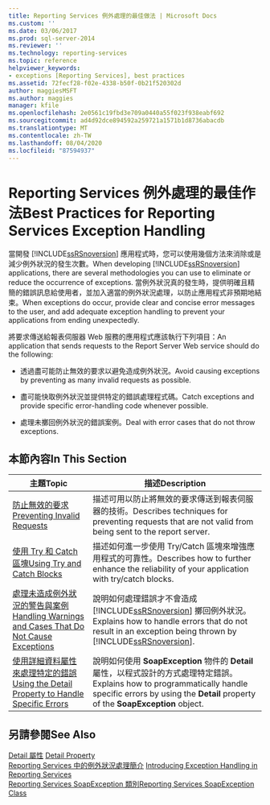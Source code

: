 ```yaml
---
title: Reporting Services 例外處理的最佳做法 | Microsoft Docs
ms.custom: ''
ms.date: 03/06/2017
ms.prod: sql-server-2014
ms.reviewer: ''
ms.technology: reporting-services
ms.topic: reference
helpviewer_keywords:
- exceptions [Reporting Services], best practices
ms.assetid: 72fecf28-f02e-4338-b50f-0b21f520302d
author: maggiesMSFT
ms.author: maggies
manager: kfile
ms.openlocfilehash: 2e0561c19fbd3e709a0440a55f023f938eabf692
ms.sourcegitcommit: ad4d92dce894592a259721a1571b1d8736abacdb
ms.translationtype: MT
ms.contentlocale: zh-TW
ms.lasthandoff: 08/04/2020
ms.locfileid: "87594937"
---
```

# <a name="best-practices-for-reporting-services-exception-handling"></a><span data-ttu-id="3243b-102">Reporting Services 例外處理的最佳作法</span><span class="sxs-lookup"><span data-stu-id="3243b-102">Best Practices for Reporting Services Exception Handling</span></span>
  <span data-ttu-id="3243b-103">當開發 [!INCLUDE[ssRSnoversion](../../../includes/ssrsnoversion-md.md)] 應用程式時，您可以使用幾個方法來消除或是減少例外狀況的發生次數。</span><span class="sxs-lookup"><span data-stu-id="3243b-103">When developing [!INCLUDE[ssRSnoversion](../../../includes/ssrsnoversion-md.md)] applications, there are several methodologies you can use to eliminate or reduce the occurrence of exceptions.</span></span> <span data-ttu-id="3243b-104">當例外狀況真的發生時，提供明確且精簡的錯誤訊息給使用者，並加入適當的例外狀況處理，以防止應用程式非預期地結束。</span><span class="sxs-lookup"><span data-stu-id="3243b-104">When exceptions do occur, provide clear and concise error messages to the user, and add adequate exception handling to prevent your applications from ending unexpectedly.</span></span>  
  
 <span data-ttu-id="3243b-105">將要求傳送給報表伺服器 Web 服務的應用程式應該執行下列項目：</span><span class="sxs-lookup"><span data-stu-id="3243b-105">An application that sends requests to the Report Server Web service should do the following:</span></span>  
  
-   <span data-ttu-id="3243b-106">透過盡可能防止無效的要求以避免造成例外狀況。</span><span class="sxs-lookup"><span data-stu-id="3243b-106">Avoid causing exceptions by preventing as many invalid requests as possible.</span></span>  
  
-   <span data-ttu-id="3243b-107">盡可能快取例外狀況並提供特定的錯誤處理程式碼。</span><span class="sxs-lookup"><span data-stu-id="3243b-107">Catch exceptions and provide specific error-handling code whenever possible.</span></span>  
  
-   <span data-ttu-id="3243b-108">處理未擲回例外狀況的錯誤案例。</span><span class="sxs-lookup"><span data-stu-id="3243b-108">Deal with error cases that do not throw exceptions.</span></span>  
  
## <a name="in-this-section"></a><span data-ttu-id="3243b-109">本節內容</span><span class="sxs-lookup"><span data-stu-id="3243b-109">In This Section</span></span>  
  
|<span data-ttu-id="3243b-110">主題</span><span class="sxs-lookup"><span data-stu-id="3243b-110">Topic</span></span>|<span data-ttu-id="3243b-111">描述</span><span class="sxs-lookup"><span data-stu-id="3243b-111">Description</span></span>|  
|-----------|-----------------|  
|[<span data-ttu-id="3243b-112">防止無效的要求</span><span class="sxs-lookup"><span data-stu-id="3243b-112">Preventing Invalid Requests</span></span>](preventing-invalid-requests.md)|<span data-ttu-id="3243b-113">描述可用以防止將無效的要求傳送到報表伺服器的技術。</span><span class="sxs-lookup"><span data-stu-id="3243b-113">Describes techniques for preventing requests that are not valid from being sent to the report server.</span></span>|  
|[<span data-ttu-id="3243b-114">使用 Try 和 Catch 區塊</span><span class="sxs-lookup"><span data-stu-id="3243b-114">Using Try and Catch Blocks</span></span>](using-try-and-catch-blocks.md)|<span data-ttu-id="3243b-115">描述如何進一步使用 Try/Catch 區塊來增強應用程式的可靠性。</span><span class="sxs-lookup"><span data-stu-id="3243b-115">Describes how to further enhance the reliability of your application with try/catch blocks.</span></span>|  
|[<span data-ttu-id="3243b-116">處理未造成例外狀況的警告與案例</span><span class="sxs-lookup"><span data-stu-id="3243b-116">Handling Warnings and Cases That Do Not Cause Exceptions</span></span>](handling-warnings-and-cases-that-do-not-cause-exceptions.md)|<span data-ttu-id="3243b-117">說明如何處理錯誤才不會造成 [!INCLUDE[ssRSnoversion](../../../includes/ssrsnoversion-md.md)] 擲回例外狀況。</span><span class="sxs-lookup"><span data-stu-id="3243b-117">Explains how to handle errors that do not result in an exception being thrown by [!INCLUDE[ssRSnoversion](../../../includes/ssrsnoversion-md.md)].</span></span>|  
|[<span data-ttu-id="3243b-118">使用詳細資料屬性來處理特定的錯誤</span><span class="sxs-lookup"><span data-stu-id="3243b-118">Using the Detail Property to Handle Specific Errors</span></span>](using-the-detail-property-to-handle-specific-errors.md)|<span data-ttu-id="3243b-119">說明如何使用 **SoapException** 物件的 **Detail** 屬性，以程式設計的方式處理特定錯誤。</span><span class="sxs-lookup"><span data-stu-id="3243b-119">Explains how to programmatically handle specific errors by using the **Detail** property of the **SoapException** object.</span></span>|  
  
## <a name="see-also"></a><span data-ttu-id="3243b-120">另請參閱</span><span class="sxs-lookup"><span data-stu-id="3243b-120">See Also</span></span>  
 <span data-ttu-id="3243b-121">[Detail 屬性](../soapexception-class/detail-property.md) </span><span class="sxs-lookup"><span data-stu-id="3243b-121">[Detail Property](../soapexception-class/detail-property.md) </span></span>  
 <span data-ttu-id="3243b-122">[Reporting Services 中的例外狀況處理簡介](../introducing-exception-handling-in-reporting-services.md) </span><span class="sxs-lookup"><span data-stu-id="3243b-122">[Introducing Exception Handling in Reporting Services](../introducing-exception-handling-in-reporting-services.md) </span></span>  
 [<span data-ttu-id="3243b-123">Reporting Services SoapException 類別</span><span class="sxs-lookup"><span data-stu-id="3243b-123">Reporting Services SoapException Class</span></span>](../soapexception-class/reporting-services-soapexception-class.md)  
  
  
